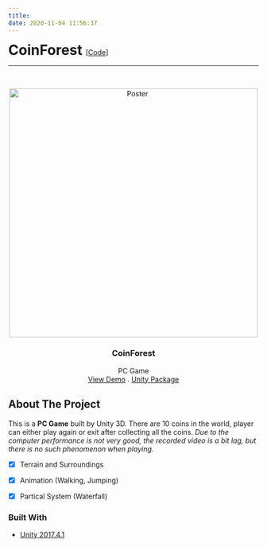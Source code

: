 ```yaml
---
title: 
date: 2020-11-04 11:56:37
---
```


<div>
	<h1 style="display:inline;"> CoinForest </h1> 
	<a href="https://github.com/PKhuang-TW/CoinForest"> [Code] </a> 
</div>

---
<!-- PROJECT LOGO -->
<br />
<p align="center">
  <a href="https://github.com/PKhuang-TW/CoinForest/blob/master/imgs/CoinForest.png">
    <img src="imgs/CoinForest.png" alt="Poster" width="500">
  </a>
  <h3 align="center">CoinForest</h3>
  <p align="center">
    PC Game
    <br />
    <a href="https://youtu.be/p1SijVLhenE">View Demo</a>
    .
    <a href="https://drive.google.com/file/d/1FxQH6BD_9C_lyYJoPSktF8rEyKgS5YFn/view?usp=sharing">Unity Package</a>
  </p>
</p>


<!-- ABOUT THE PROJECT -->
## About The Project

This is a **PC Game** built by Unity 3D. There are 10 coins in the world, player can either play again or exit after collecting all the coins. <I>Due to the computer performance is not very good, the recorded video is a bit lag, but there is no such phenomenon when playing.</I>

- [x] Terrain and Surroundings
- [x] Animation (Walking, Jumping)
- [x] Partical System (Waterfall)


### Built With

* [Unity 2017.4.1](https://unity3d.com)